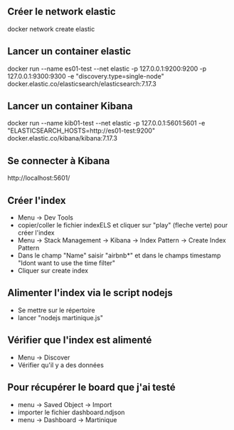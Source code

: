 ## Créer le network elastic
docker network create elastic

## Lancer un container elastic
docker run --name es01-test --net elastic -p 127.0.0.1:9200:9200 -p 127.0.0.1:9300:9300 -e "discovery.type=single-node" docker.elastic.co/elasticsearch/elasticsearch:7.17.3

## Lancer un container Kibana
docker run --name kib01-test --net elastic -p 127.0.0.1:5601:5601 -e "ELASTICSEARCH_HOSTS=http://es01-test:9200" docker.elastic.co/kibana/kibana:7.17.3

## Se connecter à Kibana
http://localhost:5601/

## Créer l'index
- Menu -> Dev Tools
- copier/coller le fichier indexELS et cliquer sur "play" (fleche verte) pour créer l'index
- Menu -> Stack Management  -> Kibana -> Index Pattern -> Create Index Pattern
- Dans le champ "Name" saisir "airbnb*" et dans le champs timestamp "Idont want to use the time filter"
- Cliquer sur create index

## Alimenter l'index via le script nodejs
- Se mettre sur le répertoire 
- lancer "nodejs martinique.js"

## Vérifier que l'index est alimenté
- Menu -> Discover 
- Vérifier qu'il y a des données

## Pour récupérer le board que j'ai testé
- menu -> Saved Object -> Import 
- importer le fichier dashboard.ndjson
- menu -> Dashboard -> Martinique